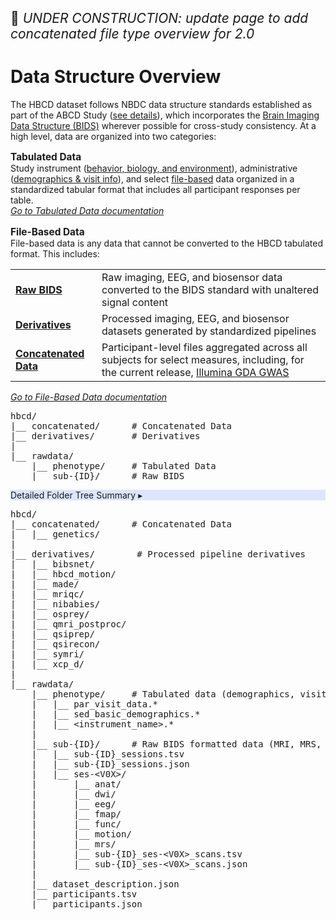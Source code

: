 
<p style="font-size: 1.5em;">🚧 <i>UNDER CONSTRUCTION: update page to add concatenated file type overview for 2.0</i></p>

# Data Structure Overview

The HBCD dataset follows NBDC data structure standards established as part of the ABCD Study (<a href="https://docs.abcdstudy.org/latest/documentation/curation/structure.html">see details</a>), which incorporates the [Brain Imaging Data Structure (BIDS)](https://bids-specification.readthedocs.io/en/stable/) wherever possible for cross-study consistency. At a high level, data are organized into two categories:

<p style="font-size: 1.1em; margin-bottom: 0;"><i class="fa-solid fa-table"></i> <b>Tabulated Data</b></p>
Study instrument (<a href="../../instruments/#behavior-biology-environment" target="_blank">behavior, biology, and environment</a>), administrative (<a href="../../instruments/#demographics-visit-information" target="_blank">demographics & visit info</a>), and select <a href="../phenotypes/#warning" target="_blank">file-based</a> data organized in a standardized tabular format that includes all participant responses per table.<br>
<a href="../phenotypes" target="_blank"><i>Go to Tabulated Data documentation</i> <i style="font-size: 0.8em;" class="fa-solid fa-arrow-up-right-from-square"></i></a>

<p style="font-size: 1.1em; margin-bottom: 0;"><i class="fa-solid fa-folder-open"></i> <b>File-Based Data</b></p>
File-based data is any data that cannot be converted to the HBCD tabulated format. This includes:

<table class="table-no-vertical-lines" style="width: 100%; border-collapse: collapse; table-layout: fixed; font-size: 16px;">
  <tbody>
  <tr>
    <td><a href="../file-based-data/#raw-bids"><strong>Raw BIDS</strong></a></td>
    <td>Raw imaging, EEG, and biosensor data converted to the BIDS standard with unaltered signal content</td>
  </tr>
  <tr>
    <td><a href="../file-based-data/#derivatives"><strong>Derivatives</strong></a></td>
    <td>Processed imaging, EEG, and biosensor datasets generated by standardized pipelines</td>
  </tr>
  <tr>
    <td><a href="../file-based-data/#concatenated-data"><strong>Concatenated Data</strong></a></td>
    <td style="word-wrap: break-word; white-space: normal;">Participant-level files aggregated across all subjects for select measures, including, for the current release, <a href="../../instruments/biospec/illumina-gda-gwas" target="_blank">Illumina GDA GWAS</a></td>
  </tr>
  </tbody>
</table>

<a href="../file-based-data" target="_blank"><i>Go to File-Based Data documentation</i> <i style="font-size: 0.9em;" class="fa-solid fa-arrow-up-right-from-square"></i></a>

<pre class="folder-tree">
hbcd/
|__ concatenated/      <span class="hashtag"># Concatenated Data</span>
|__ derivatives/       <span class="hashtag"># Derivatives</span>
|
|__ rawdata/ 
    |__ phenotype/     <span class="hashtag"># Tabulated Data</span>
    |__ sub-<span class="label">{ID}</span>/      <span class="hashtag"># Raw BIDS</span>
</pre>

<div id="filetree" class="table-banner" onclick="toggleCollapse(this)" style="background-color: #dde6fe;">
  <span class="emoji"><i class="fa fa-folder-tree"></i></span>
  <span class="text-with-link">
<span class="text">Detailed Folder Tree Summary</span>
  <a class="anchor-link" href="#filetree" title="Copy link">
  <i class="fa-solid fa-link"></i>
  </a>
  </span>
  <span class="arrow">▸</span>
</div>
<div class="table-collapsible-content">
<pre class="folder-tree">
hbcd/
|__ concatenated/      <span class="hashtag"># Concatenated Data</span>
|   |__ genetics/
|
|__ derivatives/        <span class="hashtag"># Processed pipeline derivatives</span>
|   |__ bibsnet/
|   |__ hbcd_motion/
|   |__ made/
|   |__ mriqc/
|   |__ nibabies/
|   |__ osprey/
|   |__ qmri_postproc/
|   |__ qsiprep/
|   |__ qsirecon/
|   |__ symri/
|   |__ xcp_d/
|
|__ rawdata/ 
    |__ phenotype/     <span class="hashtag"># Tabulated data (demographics, visit info, behavior, etc.)</span>
    |   |__ par_visit_data.*
    |   |__ sed_basic_demographics.*
    |   |__ <span class="placeholder">&lt;instrument_name&gt;</span>.*
    |
    |__ sub-<span class="label">{ID}</span>/      <span class="hashtag"># Raw BIDS formatted data (MRI, MRS, EEG, biosensors)</span>
    |   |__ sub-<span class="label">{ID}</span>_sessions.tsv
    |   |__ sub-<span class="label">{ID}</span>_sessions.json
    |   |__ ses-<span class="label">&lt;V0X&gt;</span>/
    |       |__ anat/
    |       |__ dwi/
    |       |__ eeg/
    |       |__ fmap/
    |       |__ func/
    |       |__ motion/
    |       |__ mrs/
    |       |__ sub-<span class="label">{ID}</span>_ses-<span class="label">&lt;V0X&gt;</span>_scans.tsv
    |       |__ sub-<span class="label">{ID}</span>_ses-<span class="label">&lt;V0X&gt;</span>_scans.json
    |
    |__ dataset_description.json
    |__ participants.tsv
    |__ participants.json 
</pre>
</div>

<br>
